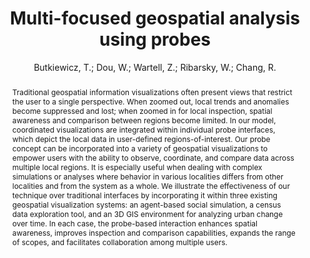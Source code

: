 ---
layout: technique
title: "Multi-focused geospatial analysis using probes"
classifications:
    system_type: "False"
    technique: "True"
    design_study: "False"
    evaluation: "False"
    data: "False"
    analysis: "False"
    generation: "False"
    curation_and_transformation: "False"
    management: "False"
    modeling: "False"
    urban_analysis: "True"
    visualization: "True"
    sunlight_access: "False"
    wind_ventilation: "False"
    view_impact: "False"
    energy: "False"
    damage_and_disaster_management: "False"
    climate: "False"
    sound: "False"
    property_cadastre: "False"
    others: "True"
    lookup: "True"
    browse: "True"
    locate: "True"
    explore: "True"
    identify: "True"
    compare: "True"
    summarize: "True"
    distribution: "True"
    trends: "False"
    outliers: "True"
    extremes: "False"
    features: "True"
    target_discovery: "True"
    target_access: "True"
    spatial_relation: "True"
    buildings: "True"
    streets: "True"
    nature: "True"
    uniform_discretization: "False"
    structural_subdivision: "True"
    univariate: "False"
    multivariate: "True"
    volumetric: "False"
    temporal: "True"
    sensing: "True"
    statistical: "False"
    simulation_based: "True"
    learning_based: "False"
    surveyed: "False"
    site: "False"
    block: "False"
    multi_block: "True"
    city: "True"
    va_wo_model: "True"
    post_model: "False"
    model_integrated: "False"
    assisted_models: "False"
    overlay: "True"
    embedded: "True"
    linked: "True"
    temporal_jx: "False"
    spatial_jx: "False"
    filter: "True"
    aggregate: "True"
    embed: "True"
    glyphs: "False"
    bar_charts: "True"
    scatterplots: "True"
    matrix: "False"
    parallel_coordinates: "True"
    map_2d: "True"
    map_3d: "True"
    walking: "False"
    steering: "False"
    selection_based: "False"
    manipulation_based: "True"
    distortion: "False"
    ghosting: "False"
    culling: "False"
    birds_view: "True"
    multi_view: "False"
    assisted_steering: "False"
    other: "False"
    vr_cave: "False"
    ar: "False"
    desktop: "True"
    mobile: "False"
    case_study: "True"
    user_study: "False"
    statistical_evaluation: "False"
    expert_interviews: "True"
key: "LSMLWXFG"
item_type: "journalArticle"
publication_year: "2008"
author: "Butkiewicz, T.; Dou, W.; Wartell, Z.; Ribarsky, W.; Chang, R."
publication_title: "IEEE Transactions on Visualization and Computer Graphics"
isbn: "nan"
issn: "1077-2626"
doi: "10.1109/TVCG.2008.149"
url_paper: "http://ieeexplore.ieee.org/document/4658126/"
abstract_note: "nan"
date_added: "2023-01-29 23:54:47"
date_modified: "2023-01-29 23:54:47"
access_date: "2023-01-29 23:54:47"
pages: "1165-1172"
num_pages: "nan"
issue: "6"
volume: "14.0"
number_of_volumes: "nan"
journal_abbreviation: "IEEE Trans. Visual. Comput. Graphics"
short_title: "nan"
series: "nan"
series_number: "nan"
series_text: "nan"
series_title: "nan"
publisher: "nan"
place: "nan"
language: "nan"
rights: "nan"
type: "nan"
archive: "nan"
archive_location: "nan"
library_catalog: "DOI.org (Crossref)"
call_number: "nan"
extra: "nan"
notes: "nan"
link_attachments: "nan"
manual_tags: "nan"
automatic_tags: "nan"
editor: "nan"
series_editor: "nan"
translator: "nan"
contributor: "nan"
attorney_agent: "nan"
book_author: "nan"
cast_member: "nan"
commenter: "nan"
composer: "nan"
cosponsor: "nan"
counsel: "nan"
interviewer: "nan"
producer: "nan"
recipient: "nan"
reviewed_author: "nan"
scriptwriter: "nan"
words_by: "nan"
guest: "nan"
number: "nan"
edition: "nan"
running_time: "nan"
scale: "nan"
medium: "nan"
artwork_size: "nan"
filing_date: "nan"
application_number: "nan"
assignee: "nan"
issuing_authority: "nan"
country: "nan"
meeting_name: "nan"
conference_name: "nan"
court: "nan"
references: "nan"
reporter: "nan"
legal_status: "nan"
priority_numbers: "nan"
programming_language: "nan"
version: "nan"
system: "nan"
code: "nan"
code_number: "nan"
section: "nan"
session: "nan"
committee: "nan"
history: "nan"
legislative_body: "nan"
abstract: "Traditional geospatial information visualizations often present views that restrict the user to a single perspective. When zoomed out, local trends and anomalies become suppressed and lost; when zoomed in for local inspection, spatial awareness and comparison between regions become limited. In our model, coordinated visualizations are integrated within individual probe interfaces, which depict the local data in user-defined regions-of-interest. Our probe concept can be incorporated into a variety of geospatial visualizations to empower users with the ability to observe, coordinate, and compare data across multiple local regions. It is especially useful when dealing with complex simulations or analyses where behavior in various localities differs from other localities and from the system as a whole. We illustrate the effectiveness of our technique over traditional interfaces by incorporating it within three existing geospatial visualization systems: an agent-based social simulation, a census data exploration tool, and an 3D GIS environment for analyzing urban change over time. In each case, the probe-based interaction enhances spatial awareness, improves inspection and comparison capabilities, expands the range of scopes, and facilitates collaboration among multiple users."
---